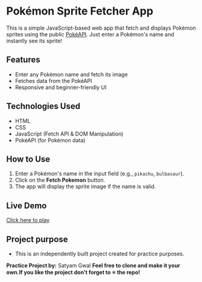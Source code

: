 
#  Pokémon Sprite Fetcher App

This is a simple JavaScript-based web app that fetch and displays Pokémon sprites using the public [PokéAPI](https://pokeapi.co/). Just enter a Pokémon's name and instantly see its sprite!

##  Features

- Enter any Pokémon name and fetch its image
- Fetches data from the PokéAPI
- Responsive and beginner-friendly UI

## Technologies Used

- HTML
- CSS
- JavaScript (Fetch API & DOM Manipulation)
- PokéAPI (for Pokémon data)

##  How to Use

1. Enter a Pokémon's name in the input field (e.g., `pikachu`, `bulbasaur`).
2. Click on the **Fetch Pokemon** button.
3. The app will display the sprite image if the name is valid.

##  Live Demo
[Click here to play](your_github_pages_live_link_here)


## Project purpose
- This is an independently built project created for practice purposes.

**Practice Project by:** Satyam Gwal 
**Feel free to clone and make it your own.If you like the project don't forget to ⭐ the repo!**
